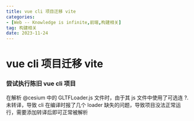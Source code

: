 ```yaml
---
title: vue cli 项目迁移 vite
categories: 
- [Web -- Knowledge is infinite,前端,构建相关]
tag: 构建相关
date: 2023-11-24
---
```

# vue cli 项目迁移 vite
### 尝试执行陈旧 vue cli 项目
在解析 @cesium 中的 GLTFLoader.js 文件时，由于其 js 文件中使用了可选连 ?. 未转译，导致 cli 在编译时报了几个 loader 缺失的问题，导致项目没法正常运行，需要添加转译后即可正常被解析
